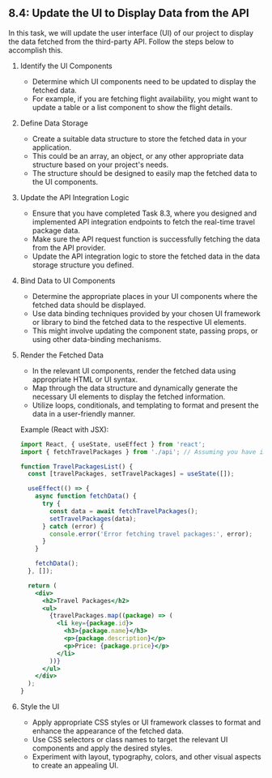 

## 8.4: Update the UI to Display Data from the API

In this task, we will update the user interface (UI) of our project to display the data fetched from the third-party API. Follow the steps below to accomplish this.

1. Identify the UI Components
   - Determine which UI components need to be updated to display the fetched data.
   - For example, if you are fetching flight availability, you might want to update a table or a list component to show the flight details.

2. Define Data Storage
   - Create a suitable data structure to store the fetched data in your application.
   - This could be an array, an object, or any other appropriate data structure based on your project's needs.
   - The structure should be designed to easily map the fetched data to the UI components.

3. Update the API Integration Logic
   - Ensure that you have completed Task 8.3, where you designed and implemented API integration endpoints to fetch the real-time travel package data.
   - Make sure the API request function is successfully fetching the data from the API provider.
   - Update the API integration logic to store the fetched data in the data storage structure you defined.

4. Bind Data to UI Components
   - Determine the appropriate places in your UI components where the fetched data should be displayed.
   - Use data binding techniques provided by your chosen UI framework or library to bind the fetched data to the respective UI elements.
   - This might involve updating the component state, passing props, or using other data-binding mechanisms.

5. Render the Fetched Data
   - In the relevant UI components, render the fetched data using appropriate HTML or UI syntax.
   - Map through the data structure and dynamically generate the necessary UI elements to display the fetched information.
   - Utilize loops, conditionals, and templating to format and present the data in a user-friendly manner.

   Example (React with JSX):
   ```jsx
   import React, { useState, useEffect } from 'react';
   import { fetchTravelPackages } from './api'; // Assuming you have implemented the API request function
   
   function TravelPackagesList() {
     const [travelPackages, setTravelPackages] = useState([]);
   
     useEffect(() => {
       async function fetchData() {
         try {
           const data = await fetchTravelPackages();
           setTravelPackages(data);
         } catch (error) {
           console.error('Error fetching travel packages:', error);
         }
       }
   
       fetchData();
     }, []);
   
     return (
       <div>
         <h2>Travel Packages</h2>
         <ul>
           {travelPackages.map((package) => (
             <li key={package.id}>
               <h3>{package.name}</h3>
               <p>{package.description}</p>
               <p>Price: {package.price}</p>
             </li>
           ))}
         </ul>
       </div>
     );
   }
   ```

6. Style the UI
   - Apply appropriate CSS styles or UI framework classes to format and enhance the appearance of the fetched data.
   - Use CSS selectors or class names to target the relevant UI components and apply the desired styles.
   - Experiment with layout, typography, colors, and other visual aspects to create an appealing UI.

